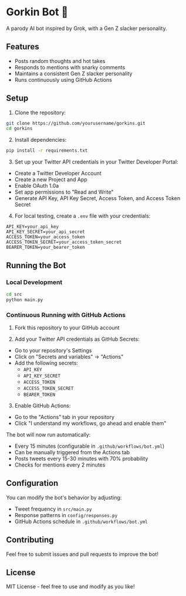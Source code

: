 # Gorkin Bot 🤖

A parody AI bot inspired by Grok, with a Gen Z slacker personality.

## Features

- Posts random thoughts and hot takes
- Responds to mentions with snarky comments
- Maintains a consistent Gen Z slacker personality
- Runs continuously using GitHub Actions

## Setup

1. Clone the repository:
```bash
git clone https://github.com/yourusername/gorkins.git
cd gorkins
```

2. Install dependencies:
```bash
pip install -r requirements.txt
```

3. Set up your Twitter API credentials in your Twitter Developer Portal:
- Create a Twitter Developer Account
- Create a new Project and App
- Enable OAuth 1.0a
- Set app permissions to "Read and Write"
- Generate API Key, API Key Secret, Access Token, and Access Token Secret

4. For local testing, create a `.env` file with your credentials:
```
API_KEY=your_api_key
API_KEY_SECRET=your_api_secret
ACCESS_TOKEN=your_access_token
ACCESS_TOKEN_SECRET=your_access_token_secret
BEARER_TOKEN=your_bearer_token
```

## Running the Bot

### Local Development
```bash
cd src
python main.py
```

### Continuous Running with GitHub Actions

1. Fork this repository to your GitHub account

2. Add your Twitter API credentials as GitHub Secrets:
- Go to your repository's Settings
- Click on "Secrets and variables" → "Actions"
- Add the following secrets:
  - `API_KEY`
  - `API_KEY_SECRET`
  - `ACCESS_TOKEN`
  - `ACCESS_TOKEN_SECRET`
  - `BEARER_TOKEN`

3. Enable GitHub Actions:
- Go to the "Actions" tab in your repository
- Click "I understand my workflows, go ahead and enable them"

The bot will now run automatically:
- Every 15 minutes (configurable in `.github/workflows/bot.yml`)
- Can be manually triggered from the Actions tab
- Posts tweets every 15-30 minutes with 70% probability
- Checks for mentions every 2 minutes

## Configuration

You can modify the bot's behavior by adjusting:
- Tweet frequency in `src/main.py`
- Response patterns in `config/responses.py`
- GitHub Actions schedule in `.github/workflows/bot.yml`

## Contributing

Feel free to submit issues and pull requests to improve the bot!

## License

MIT License - feel free to use and modify as you like! 
